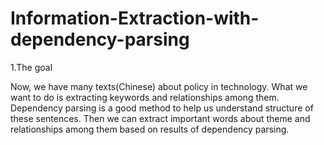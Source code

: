 # Information-Extraction-with-dependency-parsing
1.The goal

Now, we have many texts(Chinese) about policy in technology. What we want to do is extracting keywords and relationships among them. 
Dependency parsing is a good method to help us understand structure of these sentences. Then we can extract important words about theme
and relationships among them based on results of dependency parsing.
